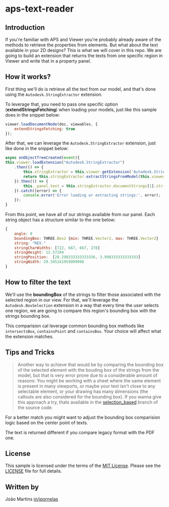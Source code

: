 # aps-text-reader

## Introduction

If you're familiar with APS and Viewer you're probably already aware of the methods to retrieve the properties from elements. But what about the text available in your 2D designs? This is what we will cover in this repo.
We are going to build an extension that returns the texts from one specific region in Viewer and write that in a property panel.

## How it works?

First thing we'll do is retrieve all the text from our model, and that's done using the `Autodesk.StringExtractor` extension.

To leverage that, you need to pass one specific option (**extendStringsFetching**) when loading your models, just like this sample does in the snippet below:

```js
viewer.loadDocumentNode(doc, viewables, {
    extendStringsFetching: true
});
```

After that, we can leverage the `Autodesk.StringExtractor` extension, just like done in the snippet below:

```js
async onObjectTreeCreated(event){
this.viewer.loadExtension("Autodesk.StringExtractor")
    .then(() => {
        this.stringExtractor = this.viewer.getExtension('Autodesk.StringExtractor');
        return this.stringExtractor.extractStringsFromModel(this.viewer.model);
    }).then(() => {
        this._panel.text = this.stringExtractor.documentStrings[1].strings;
    }).catch((error) => {
        console.error('Error loading or extracting strings:', error);
    });
}
```

From this point, we have all of our strings available from our panel.
Each  string object has a structure similar to the one below:
```js
{
    angle: 0
    boundingBox: THREE.Box2 {min: THREE.Vector2, max: THREE.Vector2}
    string: "REV."
    stringCharWidths: [722, 667, 667, 278]
    stringHeight: 12.57294
    stringPosition:  [28.298333333333336, 3.998333333333333]
    stringWidth: 29.345241959999996
}
```

## How to filter the text

We'll use the **boundingBox** of the strings to filter those associated with the selected region in our view.
For that, we'll leverage the `Autodesk.BoxSelection` extension in a way that every time the user selects one region, we are going to compare this region's bounding box with the strings bounding box.

This comparision cal leverage common bounding box methods like `intersectsBox`, `containsPoint` and `containsBox`. Your choice will affect what the extension matches.

## Tips and Tricks

> Another way to achieve that would be by comparing the bounding box of the selected element with the bouding box of the strings from the model, but that is very error prone due to a considerable amount of reasons: You might be working with a sheet where the same element is present in many viewports, or maybe your text isn't close to any selectable element, or your drawing has many dimensions (the callouts are also considered for the bounding box).
If you wanna give this approach a try, thats available in the [selection_based](https://github.com/JoaoMartins-callmeJohn/aps-pdf-text-reader/tree/selection_based) branch of the source code.

For a better match you might want to adjust the bounding box comparision logic based on the center point of texts.

The text is returned different if you compare legacy format with the PDF one.

## License

This sample is licensed under the terms of the [MIT License](http://opensource.org/licenses/MIT). Please see the [LICENSE](LICENSE) file for full details.

## Written by

João Martins [in/jpornelas](https://linkedin.com/in/jpornelas)
